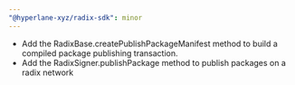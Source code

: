 ```yaml
---
"@hyperlane-xyz/radix-sdk": minor
---
```


- Add the RadixBase.createPublishPackageManifest method to build a compiled package publishing transaction.
- Add the RadixSigner.publishPackage method to publish packages on a radix network
